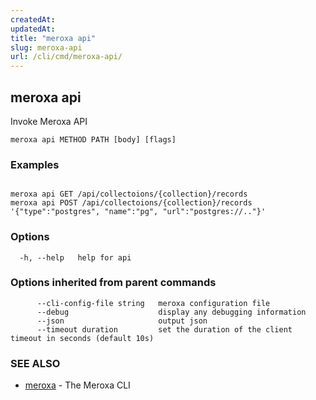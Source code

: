 ```yaml
---
createdAt: 
updatedAt: 
title: "meroxa api"
slug: meroxa-api
url: /cli/cmd/meroxa-api/
---
```

## meroxa api

Invoke Meroxa API

```
meroxa api METHOD PATH [body] [flags]
```

### Examples

```

meroxa api GET /api/collectoions/{collection}/records
meroxa api POST /api/collectoions/{collection}/records '{"type":"postgres", "name":"pg", "url":"postgres://.."}'
```

### Options

```
  -h, --help   help for api
```

### Options inherited from parent commands

```
      --cli-config-file string   meroxa configuration file
      --debug                    display any debugging information
      --json                     output json
      --timeout duration         set the duration of the client timeout in seconds (default 10s)
```

### SEE ALSO

* [meroxa](/docs/cmd/www/meroxa.md)	 - The Meroxa CLI

